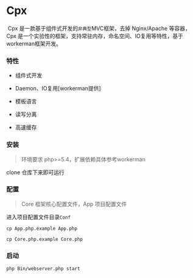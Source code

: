 # Cpx

​    Cpx 是一款基于组件式开发的`非典型`MVC框架，去掉 Nginx/Apache 等容器，Cpx 是一个实验性的框架，支持常驻内存，命名空间、IO复用等特性，基于workerman框架开发。

### 特性

- 组件式开发


- Daemon、IO复用[workerman提供]
- 模板语言
- 读写分离
- 高速缓存

### 安装

> 环境要求 php>=5.4，扩展依赖具体参考workerman

clone 仓库下来即可运行

### 配置

> Core 框架核心配置文件，App 项目配置文件

进入项目配置文件目录`Conf`

`cp App.php.example App.php`

`cp Core.php.example Core.php`

### 启动

`php Bin/webserver.php start`